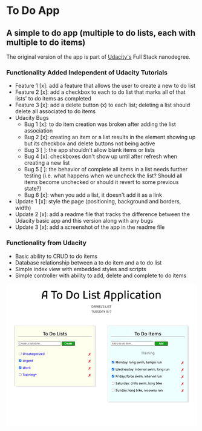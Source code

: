 # To Do App

## A simple to do app (multiple to do lists, each with multiple to do items)
The original version of the app is part of [Udacity's](https://udacity.com) Full Stack nanodegree.

### Functionality Added Independent of Udacity Tutorials
- Feature 1 [x]: add a feature that allows the user to create a new to do list
- Feature 2 [x]: add a checkbox to each to do list that marks all of that lists' to do items as completed
- Feature 3 [x]: add a delete button (x) to each list; deleting a list should delete all associated to do items
- Udacity Bugs
  - Bug 1 [x]: to do item creation was broken after adding the list association
  - Bug 2 [x]: creating an item or a list results in the element showing up but its checkbox and delete buttons not being active
  - Bug 3 [ ]: the app shouldn't allow blank items or lists
  - Bug 4 [x]: checkboxes don't show up until after refresh when creating a new list
  - Bug 5 [ ]: the behavior of complete all items in a list needs further testing (i.e. what happens when we uncheck the list? Should all items become unchecked or should it revert to some previous state?)
  - Bug 6 [x]: when you add a list, it doesn't add it as a link
- Update 1 [x]: style the page (positioning, background and borders, width)
- Update 2 [x]: add a readme file that tracks the difference between the Udacity basic app and this version along with any bugs
- Update 3 [x]: add a screenshot of the app in the readme file

### Functionality from Udacity
- Basic ability to CRUD to do items
- Database relationship between a to do item and a to do list
- Simple index view with embedded styles and scripts
- Simple controller with ability to add, delete and complete to do items

![App Screenshot](app_screenshot.png)

